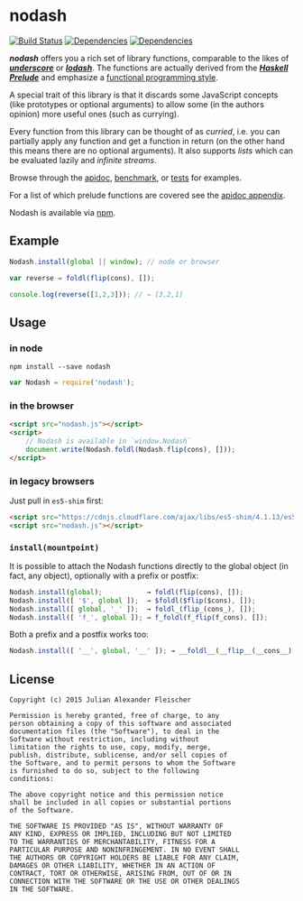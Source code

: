 nodash
======

[![Build Status](https://travis-ci.org/scravy/nodash.svg?branch=master)](https://travis-ci.org/scravy/nodash)
[![Dependencies](https://david-dm.org/scravy/nodash.svg)](https://david-dm.org/scravy/nodash#info=dependencies&view=table)
[![Dependencies](https://david-dm.org/scravy/nodash/dev-status.svg)](https://david-dm.org/scravy/nodash#info=devDependencies&view=table)


***nodash*** offers you a rich set of library functions, comparable to
the likes of [***underscore***](http://underscorejs.org/)
or [***lodash***](https://lodash.com/).
The functions are actually derived
from the [***Haskell Prelude***](https://hackage.haskell.org/package/base-4.7.0.0/docs/Prelude.html)
and emphasize a [functional programming style](https://www.cs.cmu.edu/~crary/819-f09/Backus78.pdf).

A special trait of this library is that it discards some JavaScript concepts
(like prototypes or optional arguments) to allow some (in the authors opinion)
more useful ones (such as currying).

Every function from this library can be thought of as *curried*, i.e. you can
partially apply any function and get a function in return (on the other hand this
means there are no optional arguments). It also supports *lists* which can be
evaluated lazily and *infinite streams*.

Browse through the
 [apidoc](https://scravy.github.io/nodash/apidoc.html),
 [benchmark](https://github.com/scravy/nodash/tree/master/benchmark/index.js), or
 [tests](https://github.com/scravy/nodash/tree/master/test) for examples.

For a list of which prelude functions are covered see the
[apidoc appendix](http://scravy.github.io/nodash/apidoc.html#Appendix).

Nodash is available via [npm](https://www.npmjs.com/package/nodash).


Example
-------

```JavaScript
Nodash.install(global || window); // node or browser

var reverse = foldl(flip(cons), []);

console.log(reverse([1,2,3])); // → [3,2,1]
```


Usage
-----

### in node

```
npm install --save nodash
```

```JavaScript
var Nodash = require('nodash');
```


### in the browser

```HTML
<script src="nodash.js"></script>
<script>
    // Nodash is available in `window.Nodash`
    document.write(Nodash.foldl(Nodash.flip(cons), []));
</script>
```


### in legacy browsers

Just pull in `es5-shim` first:

```HTML
<script src="https://cdnjs.cloudflare.com/ajax/libs/es5-shim/4.1.13/es5-shim.js"></script>
<script src="nodash.js"></script>
```


### `install(mountpoint)`

It is possible to attach the Nodash functions directly
to the global object (in fact, any object), optionally
with a prefix or postfix:

```JavaScript
Nodash.install(global);           → foldl(flip(cons), []);
Nodash.install([ '$', global ]);  → $foldl($flip($cons), []);
Nodash.install([ global, '_' ]);  → foldl_(flip_(cons_), []);
Nodash.install([ 'f_', global ]); → f_foldl(f_flip(f_cons), []);
```

Both a prefix and a postfix works too:

```JavaScript
Nodash.install([ '__', global, '__' ]); → __foldl__(__flip__(__cons__), []);
```


License
-------

    Copyright (c) 2015 Julian Alexander Fleischer

    Permission is hereby granted, free of charge, to any
    person obtaining a copy of this software and associated
    documentation files (the "Software"), to deal in the
    Software without restriction, including without
    limitation the rights to use, copy, modify, merge,
    publish, distribute, sublicense, and/or sell copies of
    the Software, and to permit persons to whom the Software
    is furnished to do so, subject to the following
    conditions:

    The above copyright notice and this permission notice
    shall be included in all copies or substantial portions
    of the Software.

    THE SOFTWARE IS PROVIDED "AS IS", WITHOUT WARRANTY OF
    ANY KIND, EXPRESS OR IMPLIED, INCLUDING BUT NOT LIMITED
    TO THE WARRANTIES OF MERCHANTABILITY, FITNESS FOR A
    PARTICULAR PURPOSE AND NONINFRINGEMENT. IN NO EVENT SHALL
    THE AUTHORS OR COPYRIGHT HOLDERS BE LIABLE FOR ANY CLAIM,
    DAMAGES OR OTHER LIABILITY, WHETHER IN AN ACTION OF
    CONTRACT, TORT OR OTHERWISE, ARISING FROM, OUT OF OR IN
    CONNECTION WITH THE SOFTWARE OR THE USE OR OTHER DEALINGS
    IN THE SOFTWARE.

